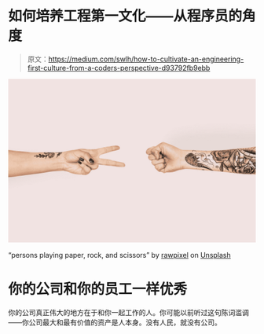 # 如何培养工程第一文化——从程序员的角度

> 原文：<https://medium.com/swlh/how-to-cultivate-an-engineering-first-culture-from-a-coders-perspective-d93792fb9ebb>

![](img/c870216901c67ce1bffa83848ff95dad.png)

“persons playing paper, rock, and scissors” by [rawpixel](https://unsplash.com/@rawpixel?utm_source=medium&utm_medium=referral) on [Unsplash](https://unsplash.com?utm_source=medium&utm_medium=referral)

# 你的公司和你的员工一样优秀

你的公司真正伟大的地方在于和你一起工作的人。你可能以前听过这句陈词滥调——你公司最大和最有价值的资产是人本身。没有人民，就没有公司。